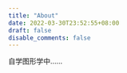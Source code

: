 ```yaml
---
title: "About"
date: 2022-03-30T23:52:55+08:00
draft: false
disable_comments: false
---
```


自学图形学中……